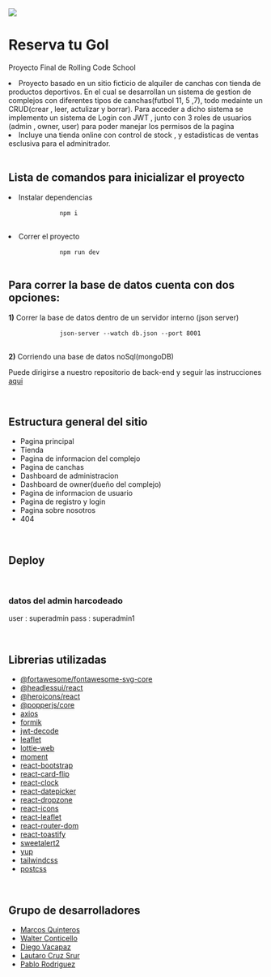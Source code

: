 <!DOCTYPE html>
<html>
<head>
    <img src="https://res.cloudinary.com/dmmviigbv/image/upload/v1692886089/tjzkrnk4sauomcuyrxtd.png"> 
</head>
<body>  
    <main>
    <h1>Reserva tu Gol</h1>
    <p>Proyecto Final de Rolling Code School </p>
    <li>Proyecto basado en un sitio ficticio de alquiler de canchas con tienda de productos deportivos.
    En el cual se desarrollan un sistema de gestion de complejos con diferentes tipos de canchas(futbol 11, 5 ,7), todo medainte un CRUD(crear , leer, actulizar y borrar). Para acceder a dicho sistema se implemento un sistema de Login con JWT , junto con 3 roles de usuarios (admin , owner, user) para poder manejar los permisos de la pagina</li>
    <li>Incluye una tienda online con control de stock , y estadisticas de ventas esclusiva para el adminitrador.</li>  
        <br>
        <h2>Lista de comandos para inicializar el proyecto</h2>
        <li>Instalar dependencias</li>
        <pre>
            <code>npm i</code>
        </pre>
        <li>Correr el proyecto</li>
        <pre>
            <code>npm run dev</code>
        </pre>
        <h2>Para correr la base de datos cuenta con dos opciones:</h2>
        <p><strong>1)</strong> Correr la base de datos dentro de un servidor interno (json server)</p>
        <pre>
            <code>json-server --watch db.json --port 8001</code>
        </pre>
        <p><strong>2)</strong> Corriendo una base de datos noSql(mongoDB)</p>
        <p>Puede dirigirse a nuestro repositorio de back-end y seguir las instrucciones <a href="https://github.com/walterconticello/proyectofinal-back-grupo1">aqui</a></p>
        <br>
        <h2>Estructura general del sitio</h2>
        <ul>
            <li>Pagina principal</li>
            <li>Tienda</li>
            <li>Pagina de informacion del complejo</li>
            <li>Pagina de canchas</li>
            <li>Dashboard de administracion</li>
            <li>Dashboard de owner(dueño del complejo)</li>
            <li>Pagina de informacion de usuario</li>
            <li>Pagina de registro y login</li>
            <li>Pagina sobre nosotros</li>
            <li>404</li>
        </ul>
        <br>
        <h2>Deploy</h2>
        <br>
        <h3>datos del admin harcodeado</h3>
        <p>user : superadmin
           pass : superadmin1</p>
        <br>
        <h2>Librerias utilizadas</h2>
        <ul>
  <li><a href="https://fontawesome.com/">@fortawesome/fontawesome-svg-core</a></li>
  <li><a href="https://headlessui.dev/">@headlessui/react</a></li>
  <li><a href="https://heroicons.com/">@heroicons/react</a></li>
  <li><a href="https://popper.js.org/">@popperjs/core</a></li>
  <li><a href="https://axios-http.com/">axios</a></li>
  <li><a href="https://formik.org/">formik</a></li>
  <li><a href="https://jwt.io/">jwt-decode</a></li>
  <li><a href="https://leafletjs.com/">leaflet</a></li>
  <li><a href="https://airbnb.io/lottie/">lottie-web</a></li>
  <li><a href="https://momentjs.com/">moment</a></li>
  <li><a href="https://react-bootstrap.github.io/">react-bootstrap</a></li>
  <li><a href="https://github.com/AaronCCWong/react-card-flip">react-card-flip</a></li>
  <li><a href="https://github.com/wojtekmaj/react-clock">react-clock</a></li>
  <li><a href="https://reactdatepicker.com/">react-datepicker</a></li>
  <li><a href="https://react-dropzone.js.org/">react-dropzone</a></li>
  <li><a href="https://react-icons.github.io/react-icons/">react-icons</a></li>
  <li><a href="https://react-leaflet.js.org/">react-leaflet</a></li>
  <li><a href="https://reactrouter.com/">react-router-dom</a></li>
  <li><a href="https://fkhadra.github.io/react-toastify/">react-toastify</a></li>
  <li><a href="https://sweetalert2.github.io/">sweetalert2</a></li>
  <li><a href="https://github.com/jquense/yup">yup</a></li>
  <li><a href="https://tailwindcss.com/docs/installation">tailwindcss</a></li>
  <li><a href="https://postcss.org/">postcss</a></li>
</ul>
        <br>
        <h2>Grupo de desarrolladores</h2>
            <ul>
                <li><a href="https://github.com/marcosquinteros">Marcos Quinteros</a></li>
                <li><a href="https://github.com/walterconticello">Walter Conticello</a></li>
                <li><a href="https://github.com/diegovacapaz">Diego Vacapaz</a></li>
                <li><a href="https://github.com/LautaroCruzSrur">Lautaro Cruz Srur</a></li>
                <li><a href="https://github.com/PabloRodriguez95">Pablo Rodriguez</a></li>
            </ul>
    <main/>        
</body>
</html>
